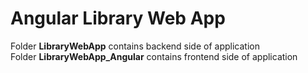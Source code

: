 # Angular Library Web App
Folder <b>LibraryWebApp</b> contains backend side of application <br>
Folder <b>LibraryWebApp_Angular</b>  contains frontend side of application
